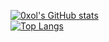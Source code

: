 
[![0xol's GitHub stats](https://github-readme-stats.vercel.app/api?username=0xol&theme=radical)](https://github.com/anuraghazra/github-readme-stats)  
[![Top Langs](https://github-readme-stats.vercel.app/api/top-langs/?username=0xol&layout=compact&theme=radical)](https://github.com/anuraghazra/github-readme-stats)  
